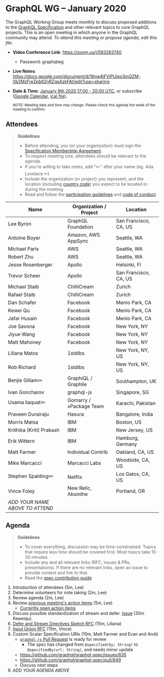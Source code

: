 # GraphQL WG – January 2020

The GraphQL Working Group meets monthly to discuss proposed additions to the
[GraphQL Specification](https://github.com/graphql/graphql-spec) and other
relevant topics to core GraphQL projects. This is an open meeting in which
anyone in the GraphQL community may attend. *To attend this meeting or propose
agenda, edit this file.*

- **Video Conference Link**: https://zoom.us/j/593263740
  - Password: graphqlwg
- **Live Notes**: https://docs.google.com/document/d/16nw4jFViPUjpo3mQZM-0b2MzFreZpb62nRZqsAzkFAI/edit?usp=sharing
- **Date & Time**: [January 9th 2020 17:00 - 20:00 UTC](https://www.timeanddate.com/worldclock/meetingdetails.html?year=2020&month=1&day=9&hour=17&min=0&sec=0&p1=224&p2=179&p3=136&p4=37&p5=239&p6=101&p7=152), or subscribe ([Google Calendar](https://calendar.google.com/calendar?cid=bGludXhmb3VuZGF0aW9uLm9yZ19pazc5dDl1dWoycDMyaTNyMjAzZGd2NW1vOEBncm91cC5jYWxlbmRhci5nb29nbGUuY29t), [ical file](https://calendar.google.com/calendar/ical/linuxfoundation.org_ik79t9uuj2p32i3r203dgv5mo8%40group.calendar.google.com/public/basic.ics)).

  <small>*NOTE:* Meeting date and time may change. Please check this agenda the week of the meeting to confirm.</small>


## Attendees

> **Guidelines**
> - Before attending, you (or your organization) must sign the [Specification Membership Agreement](https://github.com/graphql/foundation).
> - To respect meeting size, attendees should be relevant to the agenda.
> - If you're willing to take notes, add "✏️" after your name (eg. Ada Lovelace ✏)
> - Include the organization (or project) you represent, and the location (including [country code](https://en.wikipedia.org/wiki/List_of_ISO_3166_country_codes#Current_ISO_3166_country_codes)) you expect to be located in during the meeting.
> - Read and follow the [participation guidelines](https://github.com/graphql/graphql-wg#participation-guidelines) and [code of conduct](https://github.com/graphql/foundation/blob/master/CODE-OF-CONDUCT.md).

| Name                     | Organization / Project   | Location
| ------------------------ | ------------------------ | ------------------------
| Lee Byron                | GraphQL Foundation       | San Francisco, CA, US
| Antoine Boyer            | Amazon, AWS AppSync      | Seattle, WA
| Michael Paris            | AWS                      | Seattle, WA
| Robert Zhu               | AWS                      | Seattle, WA
| Jesse Rosenberger        | Apollo                   | Helsinki, FI
| Trevor Scheer            | Apollo                   | San Francisco, CA, US
| Michael Staib            | ChilliCream              | Zurich
| Rafael Staib             | ChilliCream              | Zurich
| Dan Schafer              | Facebook                 | Menlo Park, CA
| Kewei Qu                 | Facebook                 | Menlo Park, CA
| Jafar Husain             | Facebook                 | Menlo Park, CA
| Joe Savona               | Facebook                 | New York, NY
| Jiyue Wang               | Facebook                 | New York, NY
| Matt Mahoney             | Facebook                 | New York, NY
| Liliana Matos            | 1stdibs                  | New York, NY, US
| Rob Richard              | 1stdibs                  | New York, NY, US
| Benjie Gillam✏️           | GraphiQL / Graphile      | Southampton, UK
| Ivan Goncharov           | graphql-js               | Singapore, SG
| Usama liaquat✏️           | Gomarry / xPackage Team  | Karachi, Pakistan
| Praveen Durairaju        | Hasura                   | Bangalore, India
| Morris Matsa             | IBM                      | Boston, US
| Krithika (Kriti) Prakash | IBM                      | New Jersey, US
| Erik Wittern             | IBM                      | Hamburg, Germany
| Matt Farmer              | Individual Contrib       | Oakland, CA, US
| Mike Marcacci            | Marcacci Labs            | Woodside, CA, US
| Stephen Spalding✏️        | Netflix                  | Los Gatos, CA, US
| Vince Foley              | New Relic, Absinthe      | Portland, OR
| *ADD YOUR NAME ABOVE TO ATTEND*


## Agenda

> **Guidelines**
> - To cover everything, discussion may be time-constrained. Topics that require less time should be covered first. Most topics take 15-30 minutes.
> - Include any and all relevant links (RFC, issues & PRs, presentations). If there are no relevant links, open an issue to provide context and link to that.
> - Read the [spec contribution guide](https://github.com/graphql/graphql-spec/blob/master/CONTRIBUTING.md).

<!--

Example agenda item:

1. Discuss moving the subscriptions proposal to stage 2 (30m, Lee)
   - [Subscriptions RFC](link.to/the-relevant/pr-or-issue-or-doc)
   - [GraphQL.js PR](github.link/to/the/project/pr)
   - [Another Relevant Link](youre.getting/the-idea.now)

-->

1. Introduction of attendees (5m, Lee)
1. Determine volunteers for note taking (2m, Lee)
1. Review agenda (2m, Lee)
1. Review [previous meeting's action items](../notes/2019-12-05.md#action-items) (5m, Lee)
   - [Currently open action items](https://github.com/graphql/graphql-wg/issues?q=is%3Aissue+is%3Aopen+label%3A%22Action+item+%3Aclapper%3A%22)
1. Discuss possible standardization of stream and defer. [Issue](https://github.com/graphql/graphql-wg/issues/329) (30m Keweiqu)
1. [Defer and Stream Directives Sketch RFC](https://github.com/graphql/graphql-spec/pull/667) (15m, Liliana)
1. [Input Union RFC](https://github.com/graphql/graphql-spec/blob/master/rfcs/InputUnion.md) (15m, Vince)
1. Custom Scalar Specification URIs (10m, Matt Farmer and Evan and Andi)
   - [`graphql-js` Pull Request](https://github.com/graphql/graphql-js/pull/2276) is ready for review
      - The spec has changed from `@specified(by: String)` to `@specifiedBy(url: String)`, and needs minor update
   - https://github.com/graphql/graphql-spec/issues/635
   - https://github.com/graphql/graphql-spec/pull/649
   - Discuss next steps
1. *ADD YOUR AGENDA ABOVE*
